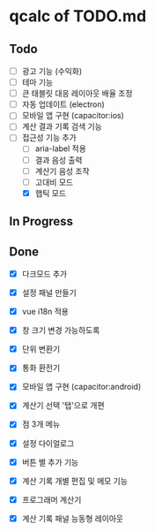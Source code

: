 # qcalc of TODO.md

## Todo

- [ ] 광고 기능 (수익화)
- [ ] 테마 기능
- [ ] 큰 태블릿 대응 레이아웃 배율 조정
- [ ] 자동 업데이트 (electron)
- [ ] 모바일 앱 구현 (capacitor:ios)
- [ ] 계산 결과 기록 검색 기능
- [ ] 접근성 기능 추가
  - [ ] aria-label 적용
  - [ ] 결과 음성 출력
  - [ ] 계산기 음성 조작
  - [ ] 고대비 모드
  - [x] 햅틱 모드

## In Progress

## Done

- [x] 다크모드 추가
- [x] 설정 패널 만들기
- [x] vue i18n 적용
- [x] 창 크기 변경 가능하도록
- [x] 단위 변환기
- [x] 통화 환전기
- [x] 모바일 앱 구현 (capacitor:android)
- [x] 계산기 선택 '탭'으로 개편
- [x] 점 3개 메뉴
- [x] 설정 다이얼로그
- [x] 버튼 별 추가 기능
- [x] 계산 기록 개별 편집 및 메모 기능
- [x] 프로그래머 계산기
- [x] 계산 기록 패널 능동형 레이아웃

